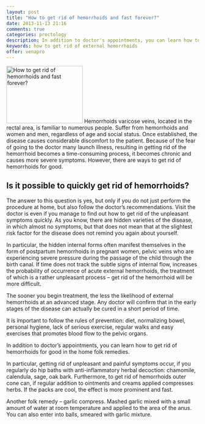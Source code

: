 ```yaml
---
layout: post
title: "How to get rid of hemorrhoids and fast forever?"
date: 2013-11-13 21:16
comments: true
categories: proctology
description: In addition to doctor's appointments, you can learn how to get rid of hemorrhoids for good in the home folk remedies
keywords: how to get rid of external hemorrhoids
offer: venapro
---
```

<p><img class="left" src="http://medusanews.com/images/how-to-get-rid-of-external-hemorrhoids/8.jpg" width="200" height="150" title="How to get rid of external hemorrhoids" alt="How to get rid of hemorrhoids and fast forever?"> Hemorrhoids varicose veins, located in the rectal area, is familiar to numerous people. Suffer from hemorrhoids and women and men, regardless of age and social status. Once established, the disease causes considerable discomfort to the patient. Because of the fear of going to the doctor many launch illness, resulting in getting rid of the hemorrhoid becomes a time-consuming process, it becomes chronic and causes more severe symptoms. However, there are ways to get rid of hemorrhoids for good.</p>

<!-- more -->


<h2>Is it possible to quickly get rid of hemorrhoids?</h2>

<p>The answer to this question is yes, but only if you do not just perform the procedure at home, but also follow the doctor&rsquo;s recommendations. Visit the doctor is even if you manage to find out how to get rid of the unpleasant symptoms quickly. As you know, there are hidden varieties of the disease, in which almost no symptoms, but that does not mean that at the slightest risk factor for the disease does not remind you again about yourself.</p>

<p>In particular, the hidden internal forms often manifest themselves in the form of postpartum hemorrhoids in pregnant women, pelvic veins who are experiencing severe pressure during the passage of the child through the birth canal. If time does not track the subtle signs of internal flow, increases the probability of occurrence of acute external hemorrhoids, the treatment of which is a rather unpleasant process &ndash; get rid of the hemorrhoid will be more difficult.</p>

<p>The sooner you begin treatment, the less the likelihood of external hemorrhoids at an advanced stage. Any doctor will confirm that in the early stages of the disease can actually be cured in a short period of time.</p>

<p>It is important to follow the rules of prevention: diet, normalizing bowel, personal hygiene, lack of serious exercise, regular walks and easy exercises that promotes blood flow to the pelvic organs.</p>

<p>In addition to doctor&rsquo;s appointments, you can learn how to get rid of hemorrhoids for good in the home folk remedies.</p>

<p>In particular, getting rid of unpleasant and painful symptoms occur, if you regularly do hip baths with anti-inflammatory herbal decoction: chamomile, calendula, sage, oak bark. Furthermore, to get rid of hemorrhoids outer cone can, if regular addition to ointments and creams applied compresses herbs. If the packs are cool, the effect is more prominent and fast.</p>

<p>Another folk remedy &ndash; garlic compress. Mashed garlic mixed with a small amount of water at room temperature and applied to the area of ​​the anus. You can also enter into balls, smeared with garlic mixture.</p>
